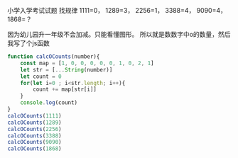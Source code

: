 小学入学考试试题
找规律
1111=0，
1289=3，
2256=1，
3388=4，
9090=4，
1868=？

因为幼儿园升一年级不会加减。只能看懂图形。
所以就是数数字中o的数量，然后我写了个js函数

```javascript
function calcOCounts(number){
	const map = [1, 0, 0, 0, 0, 0, 1, 0, 2, 1]
	let str = [...String(number)]
	let count = 0
	for(let i=0 ; i<str.length; i++){
		count += map[str[i]]
	}
	console.log(count)
}
calcOCounts(1111)
calcOCounts(1289)
calcOCounts(2256)
calcOCounts(3388)
calcOCounts(9090)
calcOCounts(1868)
```
